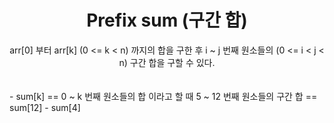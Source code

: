 <div align="center"><h1> Prefix sum (구간 합) </h1></div>

<div align="center"> arr[0] 부터 arr[k] (0 <= k < n) 까지의 합을 구한 후 i ~ j 번째 원소들의 (0 <= i < j < n) 구간 합을 구할 수 있다. </div>  
<br></br>
- sum[k] == 0 ~ k 번째 원소들의 합 이라고 할 때
  5 ~ 12 번째 원소들의 구간 합 == sum[12] - sum[4]
